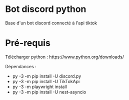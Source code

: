 # Bot discord python
Base d'un bot discord connecté à l'api tiktok

# Pré-requis

Télécharger python :
https://www.python.org/downloads/

Dépendances :
- py -3 -m pip install -U discord.py
- py -3 -m pip install -U TikTokApi
- py -3 -m playwright install
- py -3 -m pip install -U nest-asyncio

